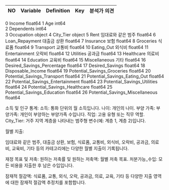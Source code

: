 | NO | Variable | Definition | Key | 분석가 의견 |
|----|----------|------------|-----|------------|
 0   Income                             float64
 1   Age                                int64  
 2   Dependents                         int64  
 3   Occupation                         object 
 4   City_Tier                          object 
 5   Rent             임대료와 같은 범주       float64
 6   Loan_Repayment   대출금 상환             float64
 7   Insurance        보험                    float64
 8   Groceries        식료품                  float64
 9   Transport        교통비                  float64
 10  Eating_Out       외식비                  float64
 11  Entertainment    오락비                  float64
 12  Utilities        공과금                  float64
 13  Healthcare       의료비                  float64
 14  Education        교육비                  float64
 15  Miscellaneous    기타                  float64
 16  Desired_Savings_Percentage         float64
 17  Desired_Savings                    float64
 18  Disposable_Income                  float64
 19  Potential_Savings_Groceries        float64
 20  Potential_Savings_Transport        float64
 21  Potential_Savings_Eating_Out       float64
 22  Potential_Savings_Entertainment    float64
 23  Potential_Savings_Utilities        float64
 24  Potential_Savings_Healthcare       float64
 25  Potential_Savings_Education        float64
 26  Potential_Savings_Miscellaneous    float64

소득 및 인구 통계:
소득: 통화 단위의 월 소득입니다.
나이: 개인의 나이.
부양 가족: 부양가족: 개인이 부양하는 부양가족 수입니다.
직업: 고용 유형 또는 직무 역할.
City_Tier: 거주 지역 계층을 나타내는 범주형 변수(예: 계층 1, 계층 2)입니다.

월별 지출:

임대료와 같은 범주,
대출금 상환,
보험, 식료품, 
교통비, 
외식비, 
오락비, 
공과금, 
의료비, 
교육비, 
기타 등의 카테고리에는 다양한 월별 지출이 기록됩니다.

재정 목표 및 저축: 원하는 저축률 및 원하는 저축액: 월별 저축 목표.
처분가능_수입: 모든 비용을 지출한 후 남은 수입입니다.

잠재적 절감액:
식료품,
교통, 
외식, 
오락, 
공과금, 
의료, 
교육, 
기타 등 다양한 지출 영역에 대한 잠재적 절감액 추정치를 포함합니다.